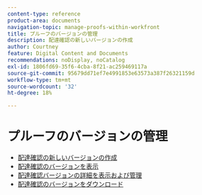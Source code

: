 ```yaml
---
content-type: reference
product-area: documents
navigation-topic: manage-proofs-within-workfront
title: プルーフのバージョンの管理
description: 配達確認の新しいバージョンの作成
author: Courtney
feature: Digital Content and Documents
recommendations: noDisplay, noCatalog
exl-id: 1806fd69-35f6-4cba-8f21-ac259469117a
source-git-commit: 95679dd71ef7e4991853e63573a387f26321159d
workflow-type: tm+mt
source-wordcount: '32'
ht-degree: 18%

---
```


# プルーフのバージョンの管理

* [配達確認の新しいバージョンの作成](../../../../review-and-approve-work/proofing/managing-proofs-within-workfront/create-new-proof-version.md)
* [配達確認のバージョンを表示](../../../../review-and-approve-work/proofing/managing-proofs-within-workfront/manage-proof-versions/view-proof-versions.md)
* [配達確認バージョンの詳細を表示および管理](../../../../review-and-approve-work/proofing/managing-proofs-within-workfront/manage-proof-versions/view-version-details.md)
* [配達確認のバージョンをダウンロード](../../../../review-and-approve-work/proofing/managing-proofs-within-workfront/manage-proof-versions/download-versions.md)
